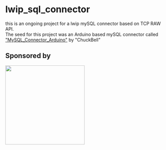 # lwip_sql_connector
this is an ongoing  project for a lwip mySQL connector based on TCP RAW API.<br>
The seed for this project was an Arduino based mySQL connector called ["MySQL_Connector_Arduino"](https://github.com/ChuckBell/MySQL_Connector_Arduino) by "ChuckBell"

## Sponsored by

<a href = "https://the-diy-life.co">
<img src="https://the-diy-life.co/images/logo_diylife.jpg"  width="248" height="248">
</a>
